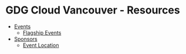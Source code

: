# GDG Cloud Vancouver - Resources

- [Events](/events)
  - [Flagship Events](/events/flagship.md)
- [Sponsors](/sponsors)
  - [Event Location](/sponsors/location.md)
